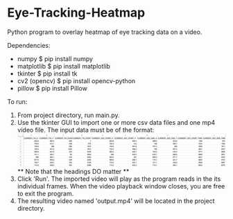 # Eye-Tracking-Heatmap

Python program to overlay heatmap of eye tracking data on a video.

Dependencies:
- numpy
  $ pip install numpy
- matplotlib
  $ pip install matplotlib
- tkinter
  $ pip install tk
- cv2 (opencv)
  $ pip install opencv-python
- pillow
  $ pip install Pillow

To run: 
1. From project directory, run main.py.
2. Use the tkinter GUI to import one or more csv data files and one mp4 video file. The input data must be of the format:
 ![Example CSV Image](exampleCSV.png "Example CSV")
** Note that the headings DO matter **
4. Click 'Run'. The imported video will play as the program reads in the its individual frames. When the video playback window closes, you are free to exit the program.
5. The resulting video named 'output.mp4' will be located in the project directory.

